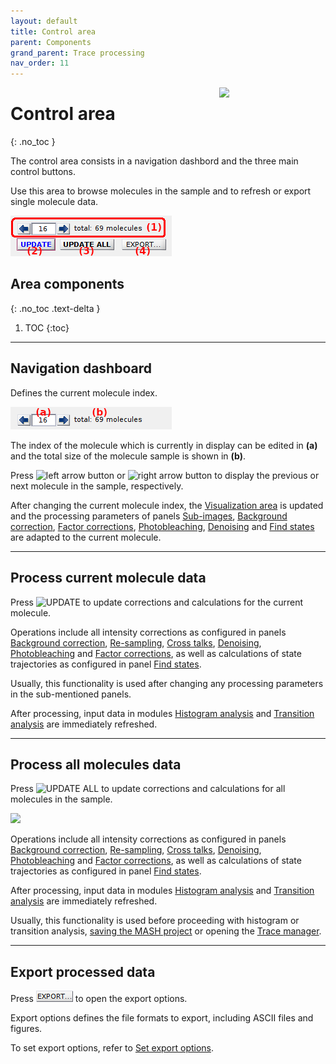 ```yaml
---
layout: default
title: Control area
parent: Components
grand_parent: Trace processing
nav_order: 11
---
```


<img src="../../assets/images/logos/logo-video-processing_400px.png" width="170" style="float:right; margin-left: 15px;"/>

# Control area
{: .no_toc }

The control area consists in a navigation dashbord and the three main control buttons. 

Use this area to browse molecules in the sample and to refresh or export single molecule data.

<a class="plain" href="../../assets/images/gui/TP-area-control.png"><img src="../../assets/images/gui/TP-area-control.png" style="max-width: 258px;"/></a>

## Area components
{: .no_toc .text-delta }

1. TOC
{:toc}


---

## Navigation dashboard

Defines the current molecule index.

<a class="plain" href="../../assets/images/gui/TP-area-control-nav.png"><img src="../../assets/images/gui/TP-area-control-nav.png" style="max-width: 258px;"/></a>

The index of the molecule which is currently in display can be edited in **(a)** and the total size of the molecule sample is shown in **(b)**.

Press 
![left arrow button](../../assets/images/gui/TP-but-arrow-left.png) or 
![right arrow button](../../assets/images/gui/TP-but-arrow-right.png) to display the previous or next molecule in the sample, respectively.

After changing the current molecule index, the 
[Visualization area](area-visualization.html) is updated and the processing parameters of panels 
[Sub-images](panel-subimage.html), 
[Background correction](panel-background-correction.html), 
[Factor corrections](panel-factor-corrections.html), 
[Photobleaching](panel-photobleaching.html), 
[Denoising](panel-denoising.html) and 
[Find states](panel-find-states.html) are adapted to the current molecule.


---

## Process current molecule data

Press
![UPDATE](../../assets/images/gui/TP-but-update.png "UPDATE") to update corrections and calculations for the current molecule.

Operations include all intensity corrections as configured in panels 
[Background correction](panel-background-correction.html), 
[Re-sampling](panel-resampling.html), 
[Cross talks](panel-cross-talks.html), 
[Denoising](panel-denoising.html), 
[Photobleaching](panel-photobleaching.html) and 
[Factor corrections](panel-factor-corrections.html), as well as calculations of state trajectories as configured in panel 
[Find states](panel-find-states.html).

Usually, this functionality is used after changing any processing parameters in the sub-mentioned panels.

After processing, input data in modules 
[Histogram analysis](../../histogram-analysis.html) and 
[Transition analysis](../../transition-analysis.html) are immediately refreshed.


---

## Process all molecules data

Press 
![UPDATE ALL](../../assets/images/gui/TP-but-update-all.png "UPDATE ALL") to update corrections and calculations for all molecules in the sample.

<img src="../../assets/images/gui/TP-panel-sample-update-all-loadingbar.png" style="max-width:389px;">

Operations include all intensity corrections as configured in panels 
[Background correction](panel-background-correction.html), 
[Re-sampling](panel-resampling.html), 
[Cross talks](panel-cross-talks.html), 
[Denoising](panel-denoising.html), 
[Photobleaching](panel-photobleaching.html) and 
[Factor corrections](panel-factor-corrections.html), as well as calculations of state trajectories as configured in panel 
[Find states](panel-find-states.html).

After processing, input data in modules 
[Histogram analysis](../../histogram-analysis.html) and 
[Transition analysis](../../transition-analysis.html) are immediately refreshed.

Usually, this functionality is used before 
proceeding with histogram or transition analysis, 
[saving the MASH project](area-project-management.html#save-project) or opening the 
[Trace manager](#trace-manager).


---

## Export processed data

Press
![EXPORT...](../../assets/images/gui/TP-but-exportdotdotdot.png "EXPORT...") to open the export options.

Export options defines the file formats to export, including ASCII files and figures.

To set export options, refer to 
[Set export options](../functionalities/set-export-options.html).


